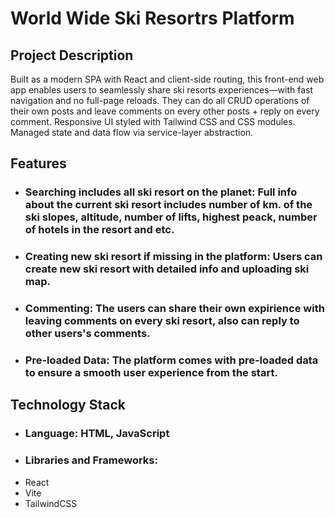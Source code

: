 # World Wide Ski Resortrs Platform
## Project Description
Built as a modern SPA with React and client-side routing, this front-end web app enables users to seamlessly share ski resorts experiences—with fast navigation and no full-page reloads. They can do all CRUD operations of their own posts and leave comments on every other posts + reply on every comment. Responsive UI styled with Tailwind CSS and CSS modules. Managed state and data flow via service-layer abstraction.

## Features
* ### Searching includes all ski resort on the planet: Full info about the current ski resort includes number of km. of the ski slopes, altitude, number of lifts, highest peack, number of hotels in the resort and etc.
* ### Creating new ski resort if missing in the platform: Users can create new ski resort with detailed info and uploading ski map.
* ### Commenting: The users can share their own expirience with leaving comments on every ski resort, also can reply to other users's comments.
* ### Pre-loaded Data: The platform comes with pre-loaded data to ensure a smooth user experience from the start.

## Technology Stack
* ### Language: HTML, JavaScript
* ### Libraries and Frameworks: 
* React
* Vite
* TailwindCSS
